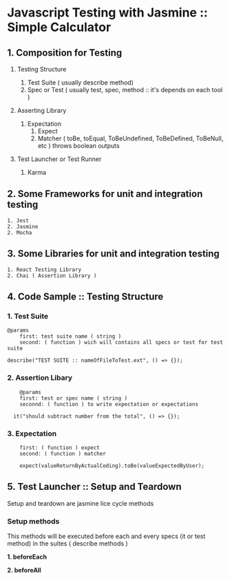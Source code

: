 # Javascript Testing with Jasmine :: Simple Calculator

## 1. Composition for Testing

1. Testing Structure
    1. Test Suite ( usually describe method)
    2. Spec or Test ( usually test, spec, method :: it's depends on each tool )

2. Asserting Library
    1. Expectation
        1. Expect
        2. Matcher ( toBe, toEqual, ToBeUndefined, ToBeDefined, ToBeNull, etc ) throws boolean outputs
3. Test Launcher or Test Runner
    1. Karma
## 2. Some Frameworks for unit and integration testing
    1. Jest 
    2. Jasmine
    2. Mocha 

## 3. Some Libraries for unit and integration testing
    1. React Testing Library
    2. Chai ( Assertion Library )

## 4. Code Sample :: Testing Structure
### 1. Test Suite
```
@params
    first: test suite name ( string )
    second: ( function ) wich will contains all specs or test for test suite

describe("TEST SUITE :: nameOfFileToTest.ext", () => {});

```
### 2. Assertion Libary
```
    @params
    first: test or spec name ( string )
    seconnd: ( function ) to write expectation or expectations

  it("should subtract number from the total", () => {});

```
### 3. Expectation
```
    first: ( function ) expect
    second: ( function ) matcher

    expect(valueReturnByActualCoding).toBe(valueExpectedByUser);

```

## 5. Test Launcher :: Setup and Teardown

Setup and teardown are jasmine lice cycle methods 

### Setup methods

This methods will be executed before each and every specs (it or test method) in the suites ( describe methods )

**1. beforeEach**

**2. beforeAll**


